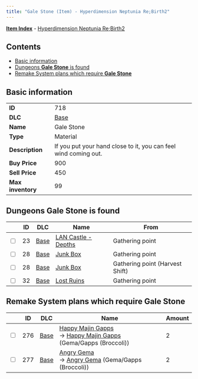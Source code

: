 ```yaml
---
title: "Gale Stone (Item) - Hyperdimension Neptunia Re;Birth2"
---
```


[**Item Index**](/neptunia/rb2/item/index.html) - [Hyperdimension Neptunia Re;Birth2](/neptunia/rb2)

## Contents

- [Basic information](#basic-information)
- [Dungeons **Gale Stone** is found](#dungeons-gale-stone-is-found)
- [Remake System plans which require **Gale Stone**](#remake-system-plans-which-require-gale-stone)

## Basic information

|   |   |
| -- | -- |
| **ID** | 718 |
| **DLC** | [Base](/neptunia/rb2/dlc/0-base.html) |
| **Name** | Gale Stone |
| **Type** | Material |
| **Description** | If you put your hand close to it, you can feel wind coming out. |
| **Buy Price** | 900 |
| **Sell Price** | 450 |
| **Max inventory** | 99 |

## Dungeons **Gale Stone** is found

|    | ID | DLC | Name | From |
| -- | -- | --- | ---- | ---- |
| <input type="checkbox" id="rb2-dungeon-0-23" class="trackbox" /> | 23 | [Base](/neptunia/rb2/dlc/0-base.html) | [LAN Castle - Depths](/neptunia/rb2/dungeon/0-23-lan-castle-depths.html) | Gathering point |
| <input type="checkbox" id="rb2-dungeon-0-28" class="trackbox" /> | 28 | [Base](/neptunia/rb2/dlc/0-base.html) | [Junk Box ](/neptunia/rb2/dungeon/0-28-junk-box.html) | Gathering point |
| <input type="checkbox" id="rb2-dungeon-0-28" class="trackbox" /> | 28 | [Base](/neptunia/rb2/dlc/0-base.html) | [Junk Box ](/neptunia/rb2/dungeon/0-28-junk-box.html) | Gathering point (Harvest Shift) |
| <input type="checkbox" id="rb2-dungeon-0-32" class="trackbox" /> | 32 | [Base](/neptunia/rb2/dlc/0-base.html) | [Lost Ruins](/neptunia/rb2/dungeon/0-32-lost-ruins.html) | Gathering point |

## Remake System plans which require **Gale Stone**

|    | ID | DLC | Name | Amount |
| -- | -- | --- | ---- | ------ |
| <input type="checkbox" id="rb2-remake-0-276" class="trackbox" /> | 276 | [Base](/neptunia/rb2/dlc/0-base.html) | [Happy Majin Gapps](/neptunia/rb2/remake/0-276-happy-majin-gapps.html)<br />→ [Happy Majin Gapps](/neptunia/rb2/item/0-1274-happy-majin-gapps.html) (Gema/Gapps (Broccoli)) | 2 |
| <input type="checkbox" id="rb2-remake-0-277" class="trackbox" /> | 277 | [Base](/neptunia/rb2/dlc/0-base.html) | [Angry Gema](/neptunia/rb2/remake/0-277-angry-gema.html)<br />→ [Angry Gema](/neptunia/rb2/item/0-1275-angry-gema.html) (Gema/Gapps (Broccoli)) | 2 |